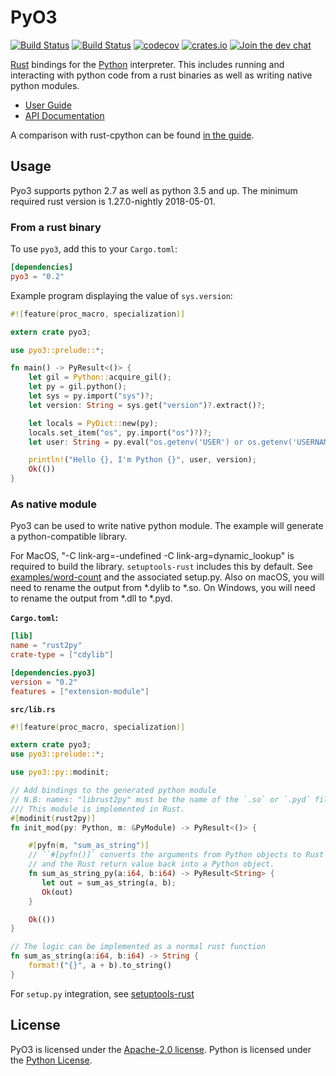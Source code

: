 # PyO3

[![Build Status](https://travis-ci.org/PyO3/pyo3.svg?branch=master)](https://travis-ci.org/PyO3/pyo3) [![Build Status](https://ci.appveyor.com/api/projects/status/github/PyO3/pyo3?branch=master&svg=true)](https://ci.appveyor.com/project/fafhrd91/pyo3) [![codecov](https://codecov.io/gh/PyO3/pyo3/branch/master/graph/badge.svg)](https://codecov.io/gh/PyO3/pyo3) [![crates.io](http://meritbadge.herokuapp.com/pyo3)](https://crates.io/crates/pyo3) [![Join the dev chat](https://img.shields.io/gitter/room/nwjs/nw.js.svg)](https://gitter.im/PyO3/Lobby)

[Rust](http://www.rust-lang.org/) bindings for the [Python](https://www.python.org/) interpreter. This includes running and interacting with python code from a rust binaries as well as writing native python modules.

* [User Guide](https://pyo3.github.io/pyo3/guide/)
* [API Documentation](http://pyo3.github.io/pyo3/pyo3/)

A comparison with rust-cpython can be found [in the guide](https://pyo3.github.io/pyo3/guide/rust-cpython.html).

## Usage

Pyo3 supports python 2.7 as well as python 3.5 and up. The minimum required rust version is 1.27.0-nightly 2018-05-01.

### From a rust binary

To use `pyo3`, add this to your `Cargo.toml`:

```toml
[dependencies]
pyo3 = "0.2"
```

Example program displaying the value of `sys.version`:

```rust
#![feature(proc_macro, specialization)]

extern crate pyo3;

use pyo3::prelude::*;

fn main() -> PyResult<()> {
    let gil = Python::acquire_gil();
    let py = gil.python();
    let sys = py.import("sys")?;
    let version: String = sys.get("version")?.extract()?;

    let locals = PyDict::new(py);
    locals.set_item("os", py.import("os")?)?;
    let user: String = py.eval("os.getenv('USER') or os.getenv('USERNAME')", None, Some(&locals))?.extract()?;

    println!("Hello {}, I'm Python {}", user, version);
    Ok(())
}
```

### As native module

Pyo3 can be used to write native python module. The example will generate a python-compatible library.

For MacOS, "-C link-arg=-undefined -C link-arg=dynamic_lookup" is required to build the library.
`setuptools-rust` includes this by default. See [examples/word-count](examples/word-count) and the associated setup.py. Also on macOS, you will need to rename the output from \*.dylib to \*.so. On Windows, you will need to rename the output from \*.dll to \*.pyd.

**`Cargo.toml`:**

```toml
[lib]
name = "rust2py"
crate-type = ["cdylib"]

[dependencies.pyo3]
version = "0.2"
features = ["extension-module"]
```

**`src/lib.rs`**

```rust
#![feature(proc_macro, specialization)]

extern crate pyo3;
use pyo3::prelude::*;

use pyo3::py::modinit;

// Add bindings to the generated python module
// N.B: names: "librust2py" must be the name of the `.so` or `.pyd` file
/// This module is implemented in Rust.
#[modinit(rust2py)]
fn init_mod(py: Python, m: &PyModule) -> PyResult<()> {

    #[pyfn(m, "sum_as_string")]
    // ``#[pyfn()]` converts the arguments from Python objects to Rust values
    // and the Rust return value back into a Python object.
    fn sum_as_string_py(a:i64, b:i64) -> PyResult<String> {
       let out = sum_as_string(a, b);
       Ok(out)
    }

    Ok(())
}

// The logic can be implemented as a normal rust function
fn sum_as_string(a:i64, b:i64) -> String {
    format!("{}", a + b).to_string()
}

```

For `setup.py` integration, see [setuptools-rust](https://github.com/PyO3/setuptools-rust)

## License

PyO3 is licensed under the [Apache-2.0 license](http://opensource.org/licenses/APACHE-2.0).
Python is licensed under the [Python License](https://docs.python.org/2/license.html).